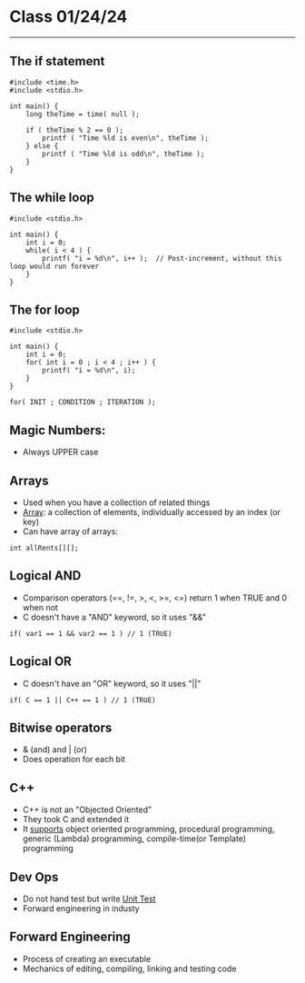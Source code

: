 # Class 01/24/24
---
## The if statement
```
#include <time.h>
#include <stdio.h>

int main() {
    long theTime = time( null );
    
    if ( theTime % 2 == 0 );
        printf ( "Time %ld is even\n", theTime );
    } else {
        printf ( "Time %ld is odd\n", theTime );
    }
}
```

## The while loop
```
#include <stdio.h>

int main() {
    int i = 0;
    while( i < 4 ) {
        printf( "i = %d\n", i++ );  // Post-increment, without this loop would run forever
    }
}
```

## The for loop
```
#include <stdio.h>

int main() {
    int i = 0;
    for( int i = 0 ; i < 4 ; i++ ) {
        printf( "i = %d\n", i); 
    }
}
```
```
for( INIT ; CONDITION ; ITERATION );
```

## Magic Numbers:
* Always UPPER case

## Arrays
* Used when you have a collection of related things
* <ins>Array</ins>: a collection of elements, individually accessed by an index (or key)
* Can have array of arrays:
```
int allRents[][];
```

## Logical AND
* Comparison operators (==, !=, >, <, >=, <=) return 1 when TRUE and 0 when not
* C doesn't have a "AND" keyword, so it uses "&&"
```
if( var1 == 1 && var2 == 1 ) // 1 (TRUE)
```

## Logical OR
* C doesn't have an "OR" keyword, so it uses "||"
```
if( C == 1 || C++ == 1 ) // 1 (TRUE)
```

## Bitwise operators
* & (and) and | (or)
* Does operation for each bit

## C++
* C++ is not an "Objected Oriented"
* They took C and extended it
* It <ins>supports</ins> object oriented programming, procedural programming, generic (Lambda) programming, compile-time(or Template) programming 

## Dev Ops
* Do not hand test but write <ins>Unit Test</ins>
* Forward engineering in industy

## Forward Engineering
* Process of creating an executable
* Mechanics of editing, compiling, linking and testing code

